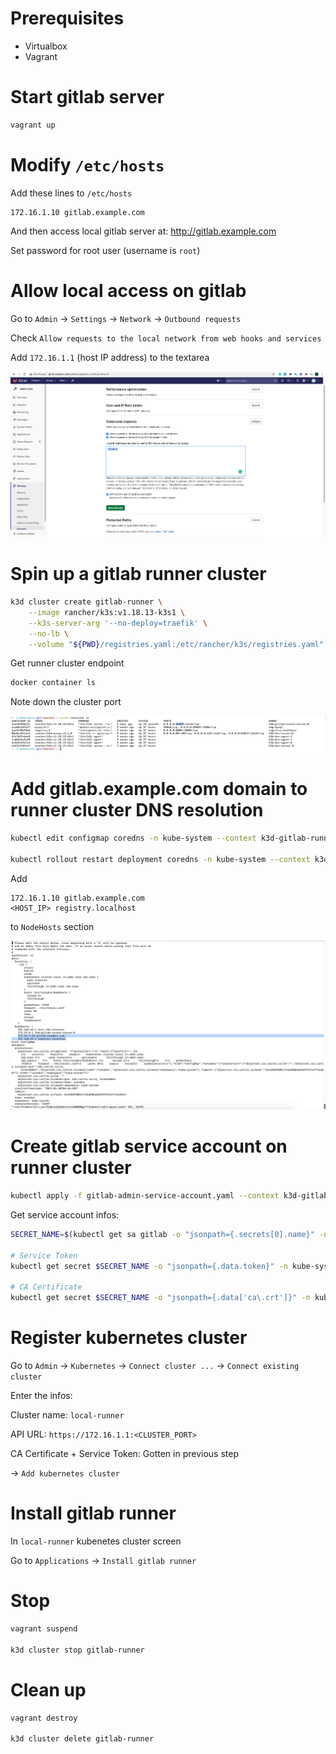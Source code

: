 # Prerequisites

- Virtualbox
- Vagrant

# Start gitlab server

```bash
vagrant up
```

# Modify `/etc/hosts`

Add these lines to `/etc/hosts`

```
172.16.1.10 gitlab.example.com
```

And then access local gitlab server at: http://gitlab.example.com

Set password for root user (username is `root`)

# Allow local access on gitlab

Go to `Admin` -> `Settings` -> `Network` -> `Outbound requests`

Check `Allow requests to the local network from web hooks and services`

Add `172.16.1.1` (host IP address) to the textarea

![local access](./docs/1.png)

# Spin up a gitlab runner cluster

```bash
k3d cluster create gitlab-runner \
    --image rancher/k3s:v1.18.13-k3s1 \
    --k3s-server-arg '--no-deploy=traefik' \
    --no-lb \
    --volume "${PWD}/registries.yaml:/etc/rancher/k3s/registries.yaml"
```

Get runner cluster endpoint

```bash
docker container ls
```

Note down the cluster port

![gitlab runner](./docs/3.png)

# Add gitlab.example.com domain to runner cluster DNS resolution

```bash 
kubectl edit configmap coredns -n kube-system --context k3d-gitlab-runner

kubectl rollout restart deployment coredns -n kube-system --context k3d-gitlab-runner
```

Add 

```
172.16.1.10 gitlab.example.com
<HOST_IP> registry.localhost
```

to `NodeHosts` section

![gitlab runner](./docs/4.png)

# Create gitlab service account on runner cluster

```bash
kubectl apply -f gitlab-admin-service-account.yaml --context k3d-gitlab-runner
```

Get service account infos:

```bash
SECRET_NAME=$(kubectl get sa gitlab -o "jsonpath={.secrets[0].name}" -n kube-system)

# Service Token
kubectl get secret $SECRET_NAME -o "jsonpath={.data.token}" -n kube-system | base64 -d

# CA Certificate
kubectl get secret $SECRET_NAME -o "jsonpath={.data['ca\.crt']}" -n kube-system | base64 -d
```

# Register kubernetes cluster

Go to `Admin` -> `Kubernetes` -> `Connect cluster ...` -> `Connect existing cluster`

Enter the infos:

Cluster name: `local-runner`

API URL: `https://172.16.1.1:<CLUSTER_PORT>`

CA Certificate + Service Token: Gotten in previous step

-> `Add kubernetes cluster`

# Install gitlab runner

In `local-runner` kubenetes cluster screen

Go to `Applications` -> `Install gitlab runner`

# Stop

```bash
vagrant suspend

k3d cluster stop gitlab-runner
```

# Clean up

```bash
vagrant destroy

k3d cluster delete gitlab-runner
```
